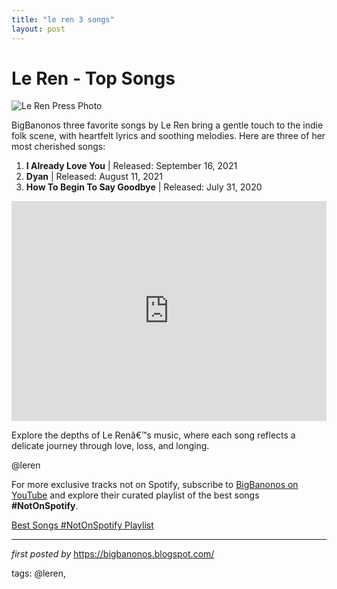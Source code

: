```yaml
---
title: "le ren 3 songs"
layout: post
---
```

<h1>Le Ren - Top Songs</h1>
<img alt="Le Ren Press Photo" src="https://freight.cargo.site/i/bf8d3287da55e849d65ea22174911d46ad3f38e0336906a73ee86cac937e8c96/sitepreview.jpg" /> <p>BigBanonos three favorite songs by Le Ren bring a gentle touch to the indie folk scene, with heartfelt lyrics and soothing melodies. Here are three of her most cherished songs:</p> <ol> <li><strong>I Already Love You</strong> | Released: September 16, 2021</li> <li><strong>Dyan</strong> | Released: August 11, 2021</li> <li><strong>How To Begin To Say Goodbye</strong> | Released: July 31, 2020</li>
</ol> <div> <iframe allow="autoplay; clipboard-write; encrypted-media; fullscreen; picture-in-picture" allowfullscreen="" frameborder="0" height="352" loading="lazy" src="https://open.spotify.com/embed/playlist/6HiIuKqN2qFMB9scUie47R?utm_source=generator" width="100%"></iframe>
</div> <p>Explore the depths of Le Renâ€™s music, where each song reflects a delicate journey through love, loss, and longing.</p> <!--Tags-->
<p>@leren</p>


<!--Subscribe and Playlist Links-->
<div>
    <p>For more exclusive tracks not on Spotify, subscribe to <a href="https://www.youtube.com/@BigBanonos" target="_blank">BigBanonos on YouTube</a> and explore their curated playlist of the best songs <strong>#NotOnSpotify</strong>.</p>
    <p><a href="https://www.youtube.com/playlist?list=PLtuNtuTatqI0kFahUCbtbfenC_ET5O_tr" target="_blank">Best Songs #NotOnSpotify Playlist<br /></a></p></div>

<hr />

<p><em>first posted by</em> <a href="https://bigbanonos.blogspot.com/" rel="noopener" target="_new">https://bigbanonos.blogspot.com/</a></p>

<p>tags: @leren,</p>
